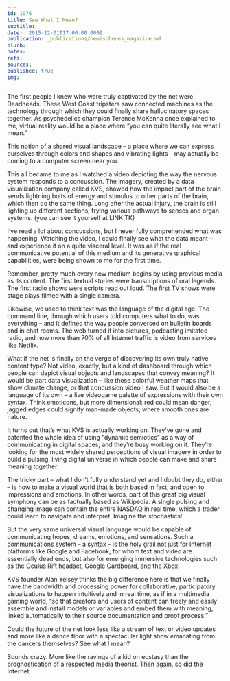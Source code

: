 ```yaml
---
id: 1076
title: See What I Mean?
subtitle: 
date: '2015-12-01T17:00:00.000Z'
publication: _publications/hemispheres_magazine.md
blurb: 
notes: 
refs: 
sources: 
published: true
img: 
---
```

The first people I knew who were truly captivated by the net were Deadheads. These West Coast tripsters saw connected machines as the technology through which they could finally share hallucinatory spaces together. As psychedelics champion Terence McKenna once explained to me, virtual reality would be a place where “you can quite literally see what I mean.” 

This notion of a shared visual landscape – a place where we can express ourselves through colors and shapes and vibrating lights – may actually be coming to a computer screen near you. 

This all became to me as I watched a video depicting the way the nervous system responds to a concussion. The imagery, created by a data visualization company called KVS, showed how the impact part of the brain sends lightning bolts of energy and stimulus to other parts of the brain, which then do the same thing. Long after the actual injury, the brain is still lighting up different sections, frying various pathways to senses and organ systems. (you can see it yourself at  LINK TK)

I’ve read a lot about concussions, but I never fully comprehended what was happening.  Watching the video, I could finally see what the data meant – and experience it on a quite visceral level. It was as if the real communicative potential of this medium and its generative graphical capabilities, were being shown to me for the first time. 

Remember, pretty much every new medium begins by using previous media as its content. The first textual stories were transcriptions of oral legends. The first radio shows were scripts read out loud. The first TV shows were stage plays filmed with a single camera. 

Likewise, we used to think text was the language of the digital age. The command line, through which users told computers what to do, was everything – and it defined the way people conversed on bulletin boards and in chat rooms. The web turned it into pictures, podcasting imitated radio, and now more than 70% of all Internet traffic is video from services like Netflix. 

What if the net is finally on the verge of discovering its own truly native content type? Not video, exactly, but a kind of dashboard through which people can depict visual objects and landscapes that convey meaning? It would be part data visualization – like those colorful weather maps that show climate change, or that concussion video I saw. But it would also be a language of its own – a live videogame palette of expressions with their own syntax. Think emoticons, but more dimensional: red could mean danger, jagged edges could signify man-made objects, where smooth ones are nature. 

It turns out that’s what KVS is actually working on. They’ve gone and patented the whole idea of using “dynamic semiotics” as a way of communicating in digital spaces, and they’re busy working on it. They’re looking for the most widely shared perceptions of visual imagery in order to build a pulsing, living digital universe in which people can make and share meaning together. 

The tricky part – what I don’t fully understand yet and I doubt they do, either – is how to make a visual world that is both based in fact, and open to impressions and emotions. In other words, part of this great big visual symphony can be as factually based as Wikipedia. A single pulsing and changing image can contain the entire NASDAQ in real time, which a trader could learn to navigate and interpret. Imagine the stochastics! 

But the very same universal visual language would be capable of communicating hopes, dreams, emotions, and sensations.  Such a communications system – a syntax – is the holy grail not just for Internet platforms like Google and Facebook, for whom text and video are essentially dead ends, but also for emerging immersive technologies such as the Oculus Rift headset, Google Cardboard, and the Xbox. 

KVS founder Alan Yelsey thinks the big difference here is that we finally have the bandwidth and processing power for collaborative, participatory visualizations to happen intuitively and in real time, as if in a multimedia gaming world, “so that creators and users of content can freely and easily assemble and install models or variables and embed them with meaning, linked automatically to their source documentation and proof process.” 

Could the future of the net look less like a stream of text or video updates and more like a dance floor with a spectacular light show emanating from the dancers themselves? See what I mean? 

Sounds crazy. More like the ravings of a kid on ecstasy than the prognostication of a respected media theorist. Then again, so did the Internet. 
